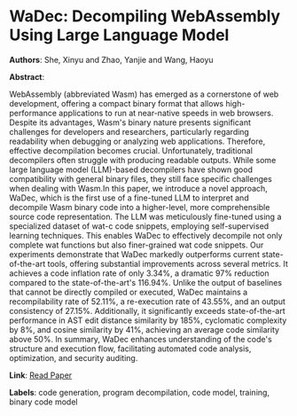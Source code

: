 # WaDec: Decompiling WebAssembly Using Large Language Model

**Authors**: She, Xinyu and Zhao, Yanjie and Wang, Haoyu

**Abstract**:

WebAssembly (abbreviated Wasm) has emerged as a cornerstone of web development, offering a compact binary format that allows high-performance applications to run at near-native speeds in web browsers. Despite its advantages, Wasm's binary nature presents significant challenges for developers and researchers, particularly regarding readability when debugging or analyzing web applications. Therefore, effective decompilation becomes crucial. Unfortunately, traditional decompilers often struggle with producing readable outputs. While some large language model (LLM)-based decompilers have shown good compatibility with general binary files, they still face specific challenges when dealing with Wasm.In this paper, we introduce a novel approach, WaDec, which is the first use of a fine-tuned LLM to interpret and decompile Wasm binary code into a higher-level, more comprehensible source code representation. The LLM was meticulously fine-tuned using a specialized dataset of wat-c code snippets, employing self-supervised learning techniques. This enables WaDec to effectively decompile not only complete wat functions but also finer-grained wat code snippets. Our experiments demonstrate that WaDec markedly outperforms current state-of-the-art tools, offering substantial improvements across several metrics. It achieves a code inflation rate of only 3.34\%, a dramatic 97\% reduction compared to the state-of-the-art's 116.94\%. Unlike the output of baselines that cannot be directly compiled or executed, WaDec maintains a recompilability rate of 52.11\%, a re-execution rate of 43.55\%, and an output consistency of 27.15\%. Additionally, it significantly exceeds state-of-the-art performance in AST edit distance similarity by 185\%, cyclomatic complexity by 8\%, and cosine similarity by 41\%, achieving an average code similarity above 50\%. In summary, WaDec enhances understanding of the code's structure and execution flow, facilitating automated code analysis, optimization, and security auditing.

**Link**: [Read Paper](https://doi.org/10.1145/3691620.3695020)

**Labels**: code generation, program decompilation, code model, training, binary code model
